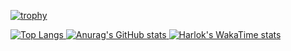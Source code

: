 <!--
**EagleOfFire/EagleOfFire** is a ✨ _special_ ✨ repository because its `README.md` (this file) appears on your GitHub profile.

Here are some ideas to get you started:

- 🔭 I’m currently working on ...
- 🌱 I’m currently learning ...
- 👯 I’m looking to collaborate on ...
- 🤔 I’m looking for help with ...
- 💬 Ask me about ...
- 📫 How to reach me: ...
- 😄 Pronouns: ...
- ⚡ Fun fact: ...
-->

[![trophy](https://github-profile-trophy.vercel.app/?username=EagleOfFire&theme=monokai&rank=SSS,SS,S,AAA,AA,A,B,C&no-frame=true)](https://github.com/ryo-ma/github-profile-trophy)

[![Top Langs](https://github-readme-stats.vercel.app/api/top-langs/?username=EagleOfFire&hide=Cmake,MakeFile&theme=monokai)
![Anurag's GitHub stats](https://github-readme-stats.vercel.app/api?username=EagleOfFire&show_icons=true&theme=monokai)
![Harlok's WakaTime stats](https://github-readme-stats.vercel.app/api/wakatime?username=eagleoffire&theme=monokai)](https://github.com/EagleOfFire/github-readme-stats)
